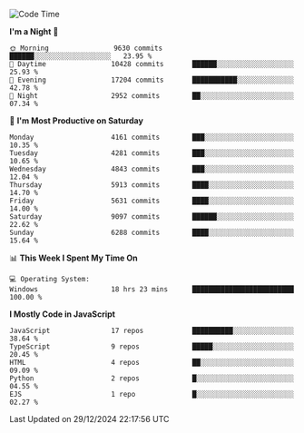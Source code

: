<!--START_SECTION:waka-->
![Code Time](http://img.shields.io/badge/Code%20Time-3%2C456%20hrs%2055%20mins-blue)

**I'm a Night 🦉** 

```text
🌞 Morning                9630 commits        ██████░░░░░░░░░░░░░░░░░░░   23.95 % 
🌆 Daytime                10428 commits       ██████░░░░░░░░░░░░░░░░░░░   25.93 % 
🌃 Evening                17204 commits       ███████████░░░░░░░░░░░░░░   42.78 % 
🌙 Night                  2952 commits        ██░░░░░░░░░░░░░░░░░░░░░░░   07.34 % 
```
📅 **I'm Most Productive on Saturday** 

```text
Monday                   4161 commits        ███░░░░░░░░░░░░░░░░░░░░░░   10.35 % 
Tuesday                  4281 commits        ███░░░░░░░░░░░░░░░░░░░░░░   10.65 % 
Wednesday                4843 commits        ███░░░░░░░░░░░░░░░░░░░░░░   12.04 % 
Thursday                 5913 commits        ████░░░░░░░░░░░░░░░░░░░░░   14.70 % 
Friday                   5631 commits        ████░░░░░░░░░░░░░░░░░░░░░   14.00 % 
Saturday                 9097 commits        ██████░░░░░░░░░░░░░░░░░░░   22.62 % 
Sunday                   6288 commits        ████░░░░░░░░░░░░░░░░░░░░░   15.64 % 
```


📊 **This Week I Spent My Time On** 

```text
💻 Operating System: 
Windows                  18 hrs 23 mins      █████████████████████████   100.00 % 
```

**I Mostly Code in JavaScript** 

```text
JavaScript               17 repos            ██████████░░░░░░░░░░░░░░░   38.64 % 
TypeScript               9 repos             █████░░░░░░░░░░░░░░░░░░░░   20.45 % 
HTML                     4 repos             ██░░░░░░░░░░░░░░░░░░░░░░░   09.09 % 
Python                   2 repos             █░░░░░░░░░░░░░░░░░░░░░░░░   04.55 % 
EJS                      1 repo              █░░░░░░░░░░░░░░░░░░░░░░░░   02.27 % 
```




 Last Updated on 29/12/2024 22:17:56 UTC
<!--END_SECTION:waka-->

<!--
**likaiqiang/likaiqiang** is a ✨ _special_ ✨ repository because its `README.md` (this file) appears on your GitHub profile.

Here are some ideas to get you started:

- 🔭 I’m currently working on ...
- 🌱 I’m currently learning ...
- 👯 I’m looking to collaborate on ...
- 🤔 I’m looking for help with ...
- 💬 Ask me about ...
- 📫 How to reach me: ...
- 😄 Pronouns: ...
- ⚡ Fun fact: ...
-->
